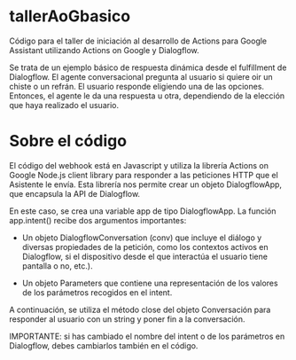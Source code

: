 # tallerAoGbasico
Código para el taller de iniciación al desarrollo de Actions para Google Assistant utilizando Actions on Google y Dialogflow.

Se trata de un ejemplo básico de respuesta dinámica desde el fulfillment de Dialogflow. El agente conversacional pregunta al usuario si quiere oir un chiste o un refrán. El usuario responde eligiendo una de las opciones. Entonces, el agente le da una respuesta u otra, dependiendo de la elección que haya realizado el usuario.

# Sobre el código
El código del webhook está en Javascript y utiliza la librería Actions on Google Node.js client library para responder a las peticiones HTTP que el Asistente le envía. Esta librería nos permite crear un objeto DialogflowApp, que encapsula la API de Dialogflow.

En este caso, se crea una variable app de tipo DialogflowApp. La función app.intent() recibe dos argumentos importantes:

- Un objeto DialogflowConversation (conv) que incluye el diálogo y diversas propiedades de la petición, como los contextos activos en Dialogflow, si el dispositivo desde el que interactúa el usuario tiene pantalla o no, etc.). 

- Un objeto Parameters que contiene una representación de los valores de los parámetros recogidos en el intent. 

A continuación, se utiliza el método close del objeto Conversación para responder al usuario con un string y poner fin a la conversación. 

IMPORTANTE: si has cambiado el nombre del intent o de los parámetros en Dialogflow, debes cambiarlos también en el código.

